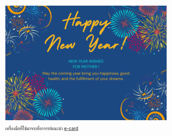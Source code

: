 ![e-card](pic/e-card.png)

เครื่องมือที่ใช้มาจากที่อาจารย์แนะนำ [e-card](https://stylesuxx.github.io/steganography/)
